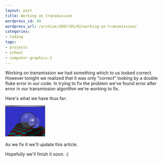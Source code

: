 ```yaml
--- 
layout: post
title: Working on transmission
wordpress_id: 49
wordpress_url: /archive/2007/05/02/working-on-transmission/
categories: 
- Coding
tags: 
- projects
- school
- computer-graphics-2
---
```


Working on transmission we had something which to us looked correct. However tonight we realized that it was only "correct" looking by a double fluke error in our code. In trying to fix the problem we've found error after error in our transmission algorithm we're working to fix. 

Here's what we have thus far:

[![Raytracer Assignment - Broken Transmission](/images/posts/2007/05/brokentransmission.thumbnail.PNG)](/images/posts/2007/05/brokentransmission.PNG "Raytracer Assignment - Broken Transmission")

As we fix it we'll update this article. 

Hopefully we'll finish it soon. :(
